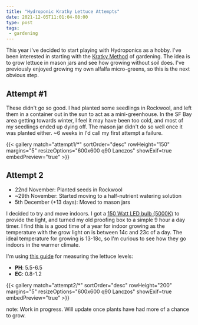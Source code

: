 ```yaml
---
title: "Hydroponic Kratky Lettuce Attempts"
date: 2021-12-05T11:01:04-08:00
type: post
tags:
 - gardening
---
```


This year i've decided to start playing with Hydroponics as a hobby.  I've been interested in starting with the [Kratky Method](https://en.wikipedia.org/wiki/Kratky_method) of gardening.  The idea is to grow lettuce in mason jars and see how growing without soil does.  I've previously enjoyed growing my own alfalfa micro-greens, so this is the next obvious step.

## Attempt #1
These didn't go so good.  I had planted some seedlings in Rockwool, and left them in a container out in the sun to act as a mini-greenhouse.  In the SF Bay area getting towards winter, I feel it may have been too cold, and most of my seedlings ended up dying off.  The mason jar didn't do so well once it was planted either.  ~6 weeks in I'd call my first attempt a failure.

{{< gallery match="attempt1/*" sortOrder="desc" rowHeight="150" margins="5" resizeOptions="600x600 q90 Lanczos" showExif=true embedPreview="true" >}}


## Attempt 2
- 22nd November:  Planted seeds in Rockwool
- ~29th November:  Started moving to a half-nutrient watering solution
- 5th December (+13 days):  Moved to mason jars

I decided to try and move indoors.  I got a [150 Watt LED bulb (5000K)](https://www.acehardware.com/departments/lighting-and-electrical/light-bulbs/led-bulbs/3933314) to provide the light, and turned my old proofing box to a simple 9 hour a day timer.  I find this is a good time of a year for indoor growing as the temperature with the grow light on is between 14c and 23c of a day.  The ideal temperature for growing is 13-18c, so I'm curious to see how they go indoors in the warmer climate.

I'm using [this guide](https://growguru.co.za/blogs/hydroponic/ph-ppm-ec-water-for-hydroponic-plants) for measuring the lettuce levels:
- **PH**: 5.5-6.5
- **EC**: 0.8-1.2

{{< gallery match="attempt2/*" sortOrder="desc" rowHeight="200" margins="5" resizeOptions="600x600 q90 Lanczos" showExif=true embedPreview="true" >}}

note:  Work in progress.  Will update once plants have had more of a chance to grow.